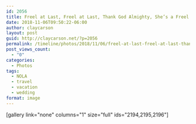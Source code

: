```yaml
---
id: 2056
title: Freel at Last, Freel at Last, Thank God Almighty, She’s a Freel at Last
date: 2018-11-06T09:50:22-06:00
author: claycarson
layout: post
guid: http://claycarson.net/?p=2056
permalink: /timeline/photos/2018/11/06/freel-at-last-freel-at-last-thank-god-almighty-shes-a-freel-at-last/
post_views_count:
  - "0"
categories:
  - Photos
tags:
  - NOLA
  - travel
  - vacation
  - wedding
format: image
---
```

[gallery link="none" columns="1" size="full" ids="2194,2195,2196"]